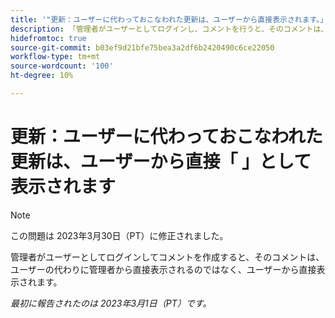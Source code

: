 ```yaml
---
title: '"更新：ユーザーに代わっておこなわれた更新は、ユーザーから直接表示されます。」'
description: 「管理者がユーザーとしてログインし、コメントを行うと、そのコメントは、ユーザーの代わりに管理者から直接表示されるのではなく、ユーザーから直接表示されます。」
hidefromtoc: true
source-git-commit: b03ef9d21bfe75bea3a2df6b2420490c6ce22050
workflow-type: tm+mt
source-wordcount: '100'
ht-degree: 10%

---
```



# 更新：ユーザーに代わっておこなわれた更新は、ユーザーから直接「 」として表示されます

>[!NOTE]
>
>この問題は 2023年3月30日（PT）に修正されました。

管理者がユーザーとしてログインしてコメントを作成すると、そのコメントは、ユーザーの代わりに管理者から直接表示されるのではなく、ユーザーから直接表示されます。

_最初に報告されたのは 2023年3月1日（PT）です。_

